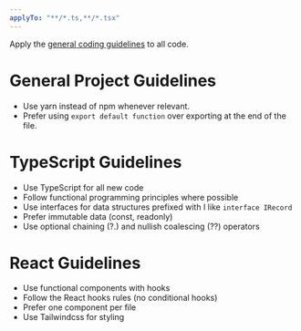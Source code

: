 ```yaml
---
applyTo: "**/*.ts,**/*.tsx"
---
```


Apply the [general coding guidelines](./style-general.instructions.md) to all code.

# General Project Guidelines
- Use yarn instead of npm whenever relevant.
- Prefer using `export default function` over exporting at the end of the file.

# TypeScript Guidelines
- Use TypeScript for all new code
- Follow functional programming principles where possible
- Use interfaces for data structures prefixed with I like `interface IRecord`
- Prefer immutable data (const, readonly)
- Use optional chaining (?.) and nullish coalescing (??) operators

# React Guidelines
- Use functional components with hooks
- Follow the React hooks rules (no conditional hooks)
- Prefer one component per file
- Use Tailwindcss for styling
